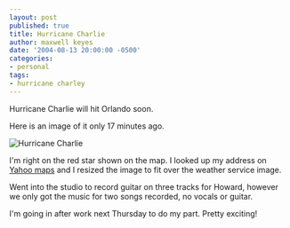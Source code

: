 ```yaml
---
layout: post
published: true
title: Hurricane Charlie
author: maxwell keyes
date: '2004-08-13 20:00:00 -0500'
categories:
- personal
tags:
- hurricane charley
---
```


Hurricane Charlie will hit Orlando soon.

Here is an image of it only 17 minutes ago.

![Hurricane Charlie]({{site.assets.url_prefix}}/images/posts/hurricane-charlie.gif "Hurricane Charlie")

I'm right on the red star shown on the map. I looked up my address on [Yahoo maps](http://maps.yahoo.com/) and I resized
the image to fit over the weather service image.

Went into the studio to record guitar on three tracks for Howard, however we only got the music for two songs recorded, no vocals or guitar.

I'm going in after work next Thursday to do my part. Pretty exciting!
